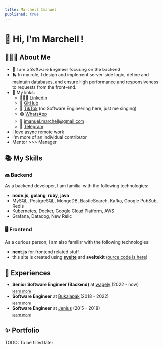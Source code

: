 ```yaml
---
title: Marchell Imanuel
published: true
---
```


# 👋 Hi, I'm **Marchell** !

## 🧑🏽‍💻 About Me

- 🩻 I am a Software Engineer focusing on the backend
- 🛼 In my role, I design and implement server-side logic, define and maintain databases, and ensure high performance and responsiveness to requests from the front-end.
- 🔗 My links:
  - 🤹🏽‍♂️ [LinkedIn](https://www.linkedin.com/in/marchellll/)
  - 🐙 [GitHub](https://github.com/marchellll/marchell.xyz)
  - 🎤 [TikTok](https://www.tiktok.com/@marchell.imanuel) (no Software Engineering here, just me singing)
  - 🟢 [WhatsApp](https://wa.me/6285781147378)
  - 📧 [imanuel.marchell@gmail.com](mailto:imanuel.marchell@gmail.com)
  - 🔵 [Telegram](https://t.me/marchellll)
- I love async remote work
- I'm more of an individual contributor
- Mentor >>> Manager

## 📚 My Skills

### 🔙 Backend

As a backend developer, I am familiar with the following technologies:

- **node.js**, **golang**, **ruby**, **java**
- MySQL, PostgreSQL, MongoDB, ElasticSearch, Kafka,  Google PubSub, Redis
- Kubernetes, Docker, Google Cloud Platform, AWS
- Grafana, Datadog, New Relic

### 🖥 Frontend

As a curious person, I am also familiar with the following technologies:

- **next.js** for frontend related stuff
- this site is created using [**svelte**](https://svelte.dev/) and **sveltekit** ([ource code is here](https://github.com/marchellll/marchell.xyz))


## 🔭 Experiences

- **Senior Software Engineer (Backend)** at [wagely](https://www.wagely.app/) (2022 - now) <br> <sub>[learn more](/pages/20240208_172424_wagely/)</sub>
- **Software Engineer** at [Bukalapak](https://www.bukalapak.com) (2018 - 2022) <br> <sub>[learn more](/pages/20240208_172423_bukalapak/)</sub>
- **Software Engineer** at [Jenius](https://www.jenius.com) (2015 - 2018) <br> <sub>[learn more](/pages/20240208_164317_jenius/)</sub>


## ✨ Portfolio

TODO: To be filled later